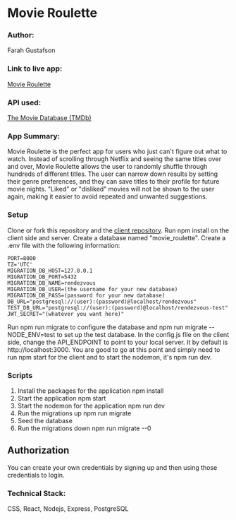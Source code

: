 # Movie Roulette

### Author:
Farah Gustafson 

### Link to live app: 
[Movie Roulette](https://movie-roulette-app-6itlzl39z-farahgus.vercel.app)

### API used:
[The Movie Database (TMDb)](https://www.themoviedb.org/documentation/api?language=en-US)

### App Summary:
Movie Roulette is the perfect app for users who just can't figure out what to watch. Instead of scrolling through Netflix and seeing the same titles over and over, Movie Roulette allows the user to randomly shuffle through hundreds of different titles. The user can narrow down results by setting their genre preferences, and they can save titles to their profile for future movie nights. "Liked" or "disliked" movies will not be shown to the user again, making it easier to avoid repeated and unwanted suggestions.


### Setup
Clone or fork this repository and the [client repository](https://github.com/Farahgus10/Movie-Roulette-client). Run npm install on the client side and server. Create a database named "movie_roulette". Create a .env file with the following information:
```
PORT=8000
TZ='UTC'
MIGRATION_DB_HOST=127.0.0.1
MIGRATION_DB_PORT=5432
MIGRATION_DB_NAME=rendezvous
MIGRATION_DB_USER=(the username for your new database)
MIGRATION_DB_PASS=(password for your new database)
DB_URL="postgresql://(user):(password)@localhost/rendezvous"
TEST_DB_URL="postgresql://(user):(password)@localhost/rendezvous-test"
JWT_SECRET="(whatever you want here)"
```

Run npm run migrate to configure the database and npm run migrate --NODE_ENV=test to set up the test database. In the config.js file on the client side, change the API_ENDPOINT to point to your local server. It by default is http://localhost:3000. You are good to go at this point and simply need to run npm start for the client and to start the nodemon, it's npm run dev.


### Scripts
1. Install the packages for the application npm install
2. Start the application npm start
3. Start the nodemon for the application npm run dev
4. Run the migrations up npm run migrate
5. Seed the database
6. Run the migrations down npm run migrate --0


## Authorization
You can create your own credentials by signing up and then using those credentials to login. 


### Technical Stack:
CSS, React, Nodejs, Express, PostgreSQL